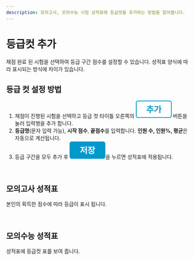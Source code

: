 ```yaml
---
description: 모의고사, 모의수능 시험 성적표에 등급컷을 추가하는 방법을 알아봅니다.
---
```


# 등급컷 추가

채점 완료 된 시험을 선택하여 등급 구간 점수를 설정할 수 있습니다. 성적표 양식에 따라 표시되는 방식에 차이가 있습니다.

## 등급 컷 설정 방법

1. 채점이 진행된 시험을 선택하고 등급 컷 타이틀 오른쪽의 <img src="../../.gitbook/assets/btn_추가.png" alt="" data-size="line"> 버튼을 눌러 입력행을 추가 합니다.&#x20;
2. **등급명**(문자 입력 가능), **시작 점수**, **끝점수**를 입력합니다. **인원 수, 인원%, 평균**은 자동으로 계산됩니다.
3. 등급 구간을 모두 추가 후 <img src="../../.gitbook/assets/btn_저장.png" alt="" data-size="line">을 누르면 성적표에 적용됩니다.&#x20;

<figure><img src="../../.gitbook/assets/등급컷 추가.png" alt=""><figcaption></figcaption></figure>

## 모의고사 성적표

본인의 획득한 점수에 따라 등급이 표시 됩니다.&#x20;

<figure><img src="../../.gitbook/assets/모의고사 등급컷.png" alt=""><figcaption></figcaption></figure>

## 모의수능 성적표

성적표에 등급컷 표를 보여 줍니다.

<figure><img src="../../.gitbook/assets/모의수능 등급컷.png" alt=""><figcaption></figcaption></figure>
